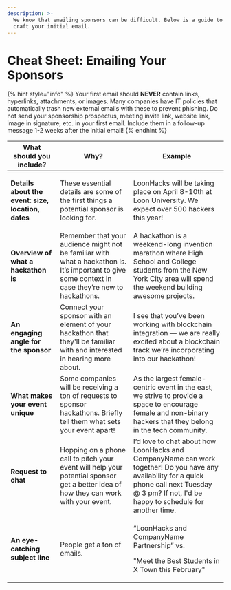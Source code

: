 ```yaml
---
description: >-
  We know that emailing sponsors can be difficult. Below is a guide to help
  craft your initial email.
---
```


# Cheat Sheet: Emailing Your Sponsors

{% hint style="info" %}
Your first email should **NEVER** contain links, hyperlinks, attachments, or images. Many companies have IT policies that automatically trash new external emails with these to prevent phishing. Do not send your sponsorship prospectus, meeting invite link, website link, image in signature, etc. in your first email. Include them in a follow-up message 1-2 weeks after the initial email!
{% endhint %}

| **What should you include?**                                               | **Why?**                                                                                                                                           | **Example**                                                                                                                                                                                         |
| -------------------------------------------------------------------------- | -------------------------------------------------------------------------------------------------------------------------------------------------- | --------------------------------------------------------------------------------------------------------------------------------------------------------------------------------------------------- |
| <p><strong>Details about the event: size, location, dates</strong><br></p> | These essential details are some of the first things a potential sponsor is looking for.                                                           | LoonHacks will be taking place on April 8-10th at Loon University. We expect over 500 hackers this year!                                                                                            |
| **Overview of what a hackathon is**                                        | Remember that your audience might not be familiar with what a hackathon is. It’s important to give some context in case they’re new to hackathons. | A hackathon is a weekend-long invention marathon where High School and College students from the New York City area will spend the weekend building awesome projects.                               |
| **An engaging angle for the sponsor**                                      | Connect your sponsor with an element of your hackathon that they'll be familiar with and interested in hearing more about.                         | I see that you’ve been working with blockchain integration — we are really excited about a blockchain track we’re incorporating into our hackathon!                                                 |
| **What makes your event unique**                                           | Some companies will be receiving a ton of requests to sponsor hackathons. Briefly tell them what sets your event apart!                            | As the largest female-centric event in the east, we strive to provide a space to encourage female and non-binary hackers that they belong in the tech community.                                    |
| **Request to chat**                                                        | Hopping on a phone call to pitch your event will help your potential sponsor get a better idea of how they can work with your event.               | I’d love to chat about how LoonHacks and CompanyName can work together! Do you have any availability for a quick phone call next Tuesday @ 3 pm? If not, I'd be happy to schedule for another time. |
| **An eye-catching subject line**                                           | People get a ton of emails.                                                                                                                        | <p>“LoonHacks and CompanyName Partnership” vs.</p><p>"Meet the Best Students in X Town this February"</p>                                                                                           |
